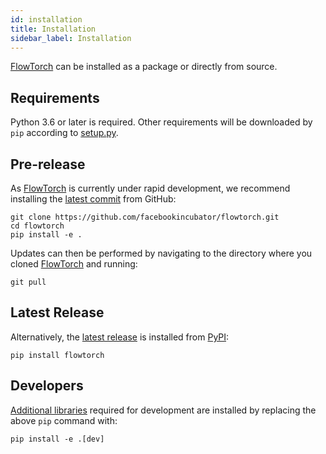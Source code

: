 ```yaml
---
id: installation
title: Installation
sidebar_label: Installation
---
```


[FlowTorch](https://flowtorch.ai) can be installed as a package or directly from source.

## Requirements

Python 3.6 or later is required. Other requirements will be downloaded by `pip` according to [setup.py](https://github.com/facebookincubator/flowtorch/blob/main/setup.py).

## Pre-release

As [FlowTorch](https://flowtorch.ai) is currently under rapid development, we recommend installing the [latest commit](https://github.com/facebookincubator/flowtorch/commits/main) from GitHub:

    git clone https://github.com/facebookincubator/flowtorch.git
    cd flowtorch
    pip install -e .

Updates can then be performed by navigating to the directory where you cloned [FlowTorch](https://flowtorch.ai) and running:

    git pull

## Latest Release

Alternatively, the [latest release](https://github.com/facebookincubator/flowtorch/releases) is installed from [PyPI](https://pypi.org/project/flowtorch/):

    pip install flowtorch

## Developers

[Additional libraries](https://github.com/facebookincubator/flowtorch/blob/main/setup.py#L14) required for development are installed by replacing the above `pip` command with:

    pip install -e .[dev]
